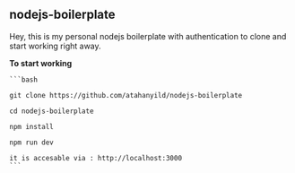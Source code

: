 ## nodejs-boilerplate
Hey, this is my personal nodejs boilerplate with authentication to clone and start working right away.

**To start working**

    ```bash

    git clone https://github.com/atahanyild/nodejs-boilerplate

    cd nodejs-boilerplate

    npm install

    npm run dev

    it is accesable via : http://localhost:3000
    ```

